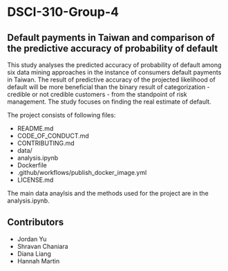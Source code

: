 # DSCI-310-Group-4

## Default payments in Taiwan and comparison of the predictive accuracy of probability of default

This study analyses the predicted accuracy of probability of default among six data mining approaches in the instance of consumers default payments in Taiwan. The result of predictive accuracy of the projected likelihood of default will be more beneficial than the binary result of categorization - credible or not credible customers - from the standpoint of risk management. The study focuses on finding the real estimate of default.

The project consists of following files:
* README.md
* CODE_OF_CONDUCT.md
* CONTRIBUTING.md
* data/
* analysis.ipynb
* Dockerfile
* .github/workflows/publish_docker_image.yml
* LICENSE.md

The main data anaylsis and the methods used for the project are in the analysis.ipynb.

## Contributors

* Jordan Yu
* Shravan Chaniara
* Diana Liang
* Hannah Martin


